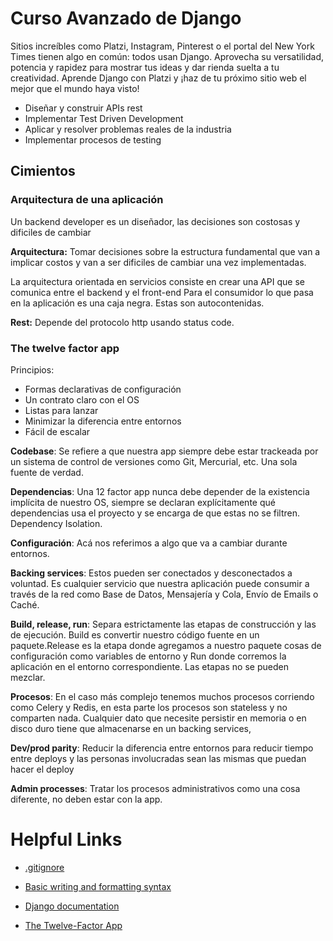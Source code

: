 # Curso Avanzado de Django

Sitios increíbles como Platzi, Instagram, Pinterest o el portal del New York Times tienen algo en común: todos usan Django. Aprovecha su versatilidad, potencia y rapidez para mostrar tus ideas y dar rienda suelta a tu creatividad. Aprende Django con Platzi y ¡haz de tu próximo sitio web el mejor que el mundo haya visto!

- Diseñar y construir APIs rest
- Implementar Test Driven Development
- Aplicar y resolver problemas reales de la industria
- Implementar procesos de testing

## Cimientos

### Arquitectura de una aplicación

Un backend developer es un diseñador, las decisiones son costosas y dificiles de cambiar

**Arquitectura:** Tomar decisiones sobre la estructura fundamental que van a implicar costos y van a ser dificiles de cambiar una vez implementadas.

La arquitectura orientada en servicios consiste en crear una API que se comunica entre el backend y el front-end
Para el consumidor lo que pasa en la aplicación es una caja negra. Estas son autocontenidas.

**Rest:** Depende del protocolo http usando status code.

### The twelve factor app

Principios:

- Formas declarativas de configuración
- Un contrato claro con el OS
- Listas para lanzar
- Minimizar la diferencia entre entornos
- Fácil de escalar

**Codebase**: Se refiere a que nuestra app siempre debe estar trackeada por un sistema de control de versiones como Git, Mercurial, etc. Una sola fuente de verdad.

**Dependencias**: Una 12 factor app nunca debe depender de la existencia implícita de nuestro OS, siempre se declaran explícitamente qué dependencias usa el proyecto y se encarga de que estas no se filtren. Dependency Isolation.

**Configuración**: Acá nos referimos a algo que va a cambiar durante entornos.

**Backing services**: Estos pueden ser conectados y desconectados a voluntad. Es cualquier servicio que nuestra aplicación puede consumir a través de la red como Base de Datos, Mensajería y Cola, Envío de Emails o Caché.

**Build, release, run**: Separa estrictamente las etapas de construcción y las de ejecución. Build es convertir nuestro código fuente en un paquete.Release es la etapa donde agregamos a nuestro paquete cosas de configuración como variables de entorno y Run donde corremos la aplicación en el entorno correspondiente. Las etapas no se pueden mezclar.

**Procesos**: En el caso más complejo tenemos muchos procesos corriendo como Celery y Redis, en esta parte los procesos son stateless y no comparten nada. Cualquier dato que necesite persistir en memoria o en disco duro tiene que almacenarse en un backing services,

**Dev/prod parity**: Reducir la diferencia entre entornos para reducir tiempo entre deploys y las personas involucradas sean las mismas que puedan hacer el deploy

**Admin processes**: Tratar los procesos administrativos como una cosa diferente, no deben estar con la app.





# Helpful Links

- [.gitignore](https://www.toptal.com/developers/gitignore)

- [Basic writing and formatting syntax](https://docs.github.com/es/get-started/writing-on-github/getting-started-with-writing-and-formatting-on-github/basic-writing-and-formatting-syntax)

- [Django documentation](https://docs.djangoproject.com/en/3.2/)

- [The Twelve-Factor App](https://12factor.net/)